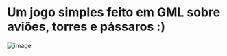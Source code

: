 
# Um jogo simples feito em GML sobre aviões, torres e pássaros :)
![image](https://github.com/pitouemat/twins/assets/79723385/12049fad-1b69-4037-8b5d-b18d076d254b)
